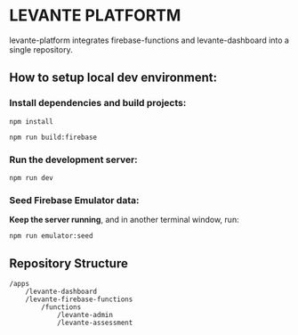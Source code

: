 # LEVANTE PLATFORTM

levante-platform integrates firebase-functions and levante-dashboard into a single repository.

## How to setup local dev environment:

### Install dependencies and build projects:

`npm install`

`npm run build:firebase`

### Run the development server:

`npm run dev`

### Seed Firebase Emulator data:

**Keep the server running**, and in another terminal window, run:

`npm run emulator:seed`

## Repository Structure

```
/apps
    /levante-dashboard
    /levante-firebase-functions
        /functions
            /levante-admin
            /levante-assessment
```
